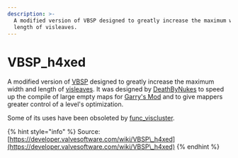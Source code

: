 ```yaml
---
description: >-
  A modified version of VBSP designed to greatly increase the maximum width and
  length of visleaves.
---
```


# VBSP\_h4xed

A modified version of [VBSP](https://developer.valvesoftware.com/wiki/Vbsp) designed to greatly increase the maximum width and length of [visleaves](https://developer.valvesoftware.com/wiki/Visleaf). It was designed by [DeathByNukes](https://developer.valvesoftware.com/wiki/User:DeathByNukes) to speed up the compile of large empty maps for [Garry's Mod](https://developer.valvesoftware.com/wiki/Garry's\_Mod) and to give mappers greater control of a level's optimization.

Some of its uses have been obsoleted by [func\_viscluster](https://developer.valvesoftware.com/wiki/Func\_viscluster).

{% hint style="info" %}
Source: [https://developer.valvesoftware.com/wiki/VBSP\_h4xed](https://developer.valvesoftware.com/wiki/VBSP\_h4xed)
{% endhint %}
